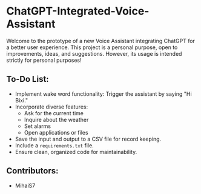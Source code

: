 # ChatGPT-Integrated-Voice-Assistant

Welcome to the prototype of a new Voice Assistant integrating ChatGPT for a better user experience. This project is a personal purpose, open to improvements, ideas, and suggestions. However, its usage is intended strictly for personal purposes!

## To-Do List:

- Implement wake word functionality: Trigger the assistant by saying "Hi Bixi."
- Incorporate diverse features:
  - Ask for the current time
  - Inquire about the weather
  - Set alarms
  - Open applications or files
- Save the input and output to a CSV file for record keeping.
- Include a `requirements.txt` file.
- Ensure clean, organized code for maintainability.

## Contributors:

- MihaiS7


